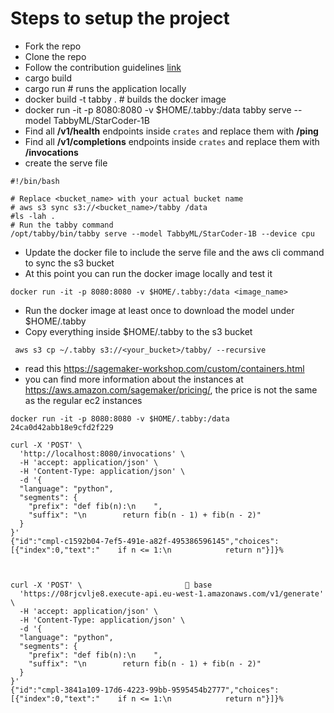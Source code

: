 # Steps to setup the project

- Fork the repo
- Clone the repo
- Follow the contribution guidelines [link](https://github.com/avsthiago/tabby?tab=readme-ov-file#-contributing)
- cargo build 
- cargo run # runs the application locally
- docker build -t tabby . # builds the docker image
- docker run -it -p 8080:8080 -v $HOME/.tabby:/data tabby serve --model TabbyML/StarCoder-1B
- Find all **/v1/health** endpoints inside `crates` and replace them with **/ping**
- Find all **/v1/completions** endpoints inside `crates` and replace them with **/invocations**
- create the serve file

```
#!/bin/bash

# Replace <bucket_name> with your actual bucket name
# aws s3 sync s3://<bucket_name>/tabby /data
#ls -lah .
# Run the tabby command
/opt/tabby/bin/tabby serve --model TabbyML/StarCoder-1B --device cpu
```
- Update the docker file to include the serve file and the aws cli command to sync the s3 bucket
- At this point you can run the docker image locally and test it
```
docker run -it -p 8080:8080 -v $HOME/.tabby:/data <image_name> 
```
- Run the docker image at least once to download the model under $HOME/.tabby
- Copy everything inside $HOME/.tabby to the s3 bucket
```
 aws s3 cp ~/.tabby s3://<your_bucket>/tabby/ --recursive 
```
- read this https://sagemaker-workshop.com/custom/containers.html
- you can find more information about the instances at https://aws.amazon.com/sagemaker/pricing/, the price is not the same as the regular ec2 instances


```
docker run -it -p 8080:8080 -v $HOME/.tabby:/data 24ca0d42abb18e9cfd2f229

curl -X 'POST' \                     
  'http://localhost:8080/invocations' \
  -H 'accept: application/json' \
  -H 'Content-Type: application/json' \
  -d '{
  "language": "python",
  "segments": {
    "prefix": "def fib(n):\n    ",
    "suffix": "\n        return fib(n - 1) + fib(n - 2)"
  }
}'
{"id":"cmpl-c1592b04-7ef5-491e-a82f-495386596145","choices":[{"index":0,"text":"    if n <= 1:\n            return n"}]}%



curl -X 'POST' \                        base
  'https://08rjcvlje8.execute-api.eu-west-1.amazonaws.com/v1/generate' \
  -H 'accept: application/json' \
  -H 'Content-Type: application/json' \
  -d '{
  "language": "python",
  "segments": {
    "prefix": "def fib(n):\n    ",
    "suffix": "\n        return fib(n - 1) + fib(n - 2)"
  }
}'
{"id":"cmpl-3841a109-17d6-4223-99bb-9595454b2777","choices":[{"index":0,"text":"    if n <= 1:\n            return n"}]}%
```